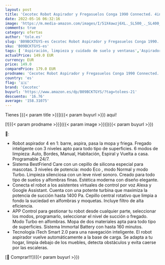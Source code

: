 ```yaml
---
layout: post
title: 'Cecotec Robot Aspirador y Fregasuelos Conga 1990 Connected. 4in1  1400 Pa  Control por App  Alexa y Google Home  Cepillo para Mascotas  Fregado Inteligente  Autonomía 160min'
date: 2022-05-16 06:32:16
image: 'https://m.media-amazon.com/images/I/51X4awzj6XL._SL500_._SL400_.jpg'
comments: true
category: ofertas
author: 'tole.es'
slug: 'B09BCKTGYS-es Cecotec Robot Aspirador y Fregasuelos Conga 1990...'
sku: 'B09BCKTGYS-es'
tags: [ 'Aspiración, limpieza y cuidado de suelo y ventanas','Aspiradoras','Hogar y cocina','Robots aspiradores','alexa','cecotec','google','home','🇪🇸', ]
actualPrice: 149.0 EUR
currency: EUR
price: 149.0
comparePrice: 179.0 EUR
prodname: 'Cecotec Robot Aspirador y Fregasuelos Conga 1990 Connected. 4in1  1400 Pa  Control por App  Alexa y Google Home  Cepillo para Mascotas  Fregado Inteligente  Autonomía 160min'
country: 'es'
flag: '🇪🇸'
brand: 'Cecotec'
buyurl: 'https://www.amazon.es/dp/B09BCKTGYS/?tag=tolees-21'
descuento: '16.76'
average: '158.31075'
---
```


Tienes [{{< param title >}}]({{< param buyurl >}}) aqui!

[![{{< param prodname >}}]({{< param image >}})]({{< param buyurl >}})

🔎:

- Robot aspirador 4 en 1: barre, aspira, pasa la mopa y friega. Fregado inteligente con 3 niveles apto para todo tipo de superficies. 6 modos de limpieza: Auto, Bordes, Manual, Habitación, Espiral y Vuelta a casa. Programable 24/7.
- Sistema BestFriend Care con un cepillo de silicona especial para mascotas. 3 niveles de potencia: modo Eco , modo Normal y modo Turbo. Limpieza silenciosa con un leve nivel sonoro. Creado para todo tipo de suelos y alfombras finas. Estética moderna con diseño elegante.
- Conecta el robot a los asistentes virtuales de control por voz Alexa y Google Assistant. Cuenta con una potente turbina que maximiza la potencia de succión hasta 1400 Pa. Cepillo central rotativo que limpia a fondo la suciedad en alfombras y moquetas. Incluye filtro de alta eficiencia.
- APP Control para gestionar tu robot desde cualquier parte, seleccionar los modos, programarlo, seleccionar el nivel de succión o fregado. Modo Turbo en alfombras. Mopa de dos materiales apta para todo tipo de superficies. Sistema Immortal Battery con hasta 160 minutos.
- Tecnología iTech Smart 2.0 para una navegación inteligente. El robot aspirador vuelve automáticamente a la base de carga. Se adapta a tu hogar, limpia debajo de los muebles, detecta obstáculos y evita caerse por las escaleras.

[🛒 Comprar!!!]({{< param buyurl >}})
